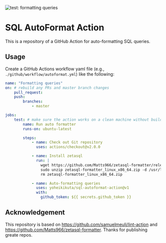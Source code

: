 ![test: formatting queries](https://github.com/yoheikikuta/sql-autoformat-action/workflows/test:%20formatting%20queries/badge.svg)

# SQL AutoFormat Action
This is a repository of a GitHub Action for auto-formatting SQL queries.

## Usage
Create a GitHub Actions workflow yaml file (e.g., `./github/workflow/autoformat.yml`) like the following:

```yml
name: "Formatting queries"
on: # rebuild any PRs and master branch changes
    pull_request:
    push:
        branches:
            - master

jobs:
    test: # make sure the action works on a clean machine without building
        name: Run auto formatter
        runs-on: ubuntu-latest

        steps:
            - name: Check out Git repository
              uses: actions/checkout@v2.0.0

            - name: Install zetasql
              run: |
                wget https://github.com/Matts966/zetasql-formatter/releases/latest/download/zetasql-formatter_linux_x86_64.zip
                sudo unzip zetasql-formatter_linux_x86_64.zip -d /usr/local/bin
                rm zetasql-formatter_linux_x86_64.zip

            - name: Auto-formatting queries
              uses: yoheikikuta/sql-autoformat-action@v1
              with:
                github_token: ${{ secrets.github_token }}
```

## Acknowledgement
This repository is based on https://github.com/samuelmeuli/lint-action and https://github.com/Matts966/zetasql-formatter.
Thanks for publishing greate repos.
